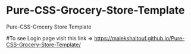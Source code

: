 # Pure-CSS-Grocery-Store-Template
Pure-CSS-Grocery Store Template

#To see Login page visit this link => https://malekshaltouf.github.io/Pure-CSS-Grocery-Store-Template/
